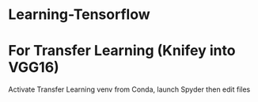 # Learning-Tensorflow
# For Transfer Learning (Knifey into VGG16)
Activate Transfer Learning venv from Conda, launch Spyder then edit files
